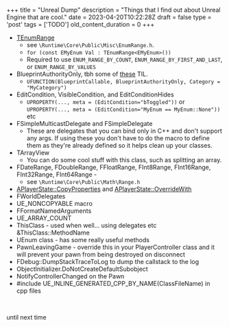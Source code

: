 
+++
title = "Unreal Dump"
description = "Things that I find out about Unreal Engine that are cool."
date = 2023-04-20T10:22:28Z
draft = false
type = 'post'
tags = ['TODO']
old_content_duration = 0
+++

<ul>
<li><a href="https://docs.unrealengine.com/5.1/en-US/API/Runtime/Core/Misc/TEnumRange/" target="_blank" rel="noopener">TEnumRange</a> <br />
<ul>
<li>see <code>\Runtime\Core\Public\Misc\EnumRange.h</code>.</li>
<li><code>for (const EMyEnum Val : TEnumRange&lt;EMyEnum&gt;())</code></li>
<li>Required to use <code>ENUM_RANGE_BY_COUNT</code>, <code>ENUM_RANGE_BY_FIRST_AND_LAST</code>, or <code>ENUM_RANGE_BY_VALUES</code></li>
</ul>
</li>
<li>BlueprintAuthorityOnly, tbh some of <a href="https://docs.unrealengine.com/5.1/en-US/ProgrammingAndScripting/GameplayArchitecture/Functions/Specifiers/" target="_blank" rel="noopener">these</a> TIL.
<ul>
<li><code>UFUNCTION(BlueprintCallable, BlueprintAuthorityOnly, Category = "MyCategory")</code></li>
</ul>
</li>
<li>EditCondition, VisibleCondition, and EditConditionHides
<ul>
<li><code>UPROPERTY(..., meta = (EditCondition="bToggled"))</code> or <code>UPROPERTY(..., meta = (EditCondition="MyEnum == MyEnum::None"))</code> etc</li>
</ul>
</li>
<li>FSimpleMulticastDelegate and FSimpleDelegate
<ul>
<li>These are delegates that you can bind only in C++ and don't support any args. If using these you don't have to do the macro to define them as they're already defined so it helps clean up your classes.</li>
</ul>
</li>
<li>TArrayView
<ul>
<li>You can do some cool stuff with this class, such as splitting an array.</li>
</ul>
</li>
<li>FDateRange, FDoubleRange, FFloatRange, FInt8Range, FInt16Range, FInt32Range, FInt64Range -
<ul>
<li>see <code>\Runtime\Core\Public\Math\Range.h</code></li>
</ul>
</li>
<li><a href="https://docs.unrealengine.com/5.1/en-US/API/Runtime/Engine/GameFramework/APlayerState/CopyProperties/" target="_blank" rel="noopener">APlayerState::CopyProperties</a> and <a href="https://docs.unrealengine.com/5.1/en-US/API/Runtime/Engine/GameFramework/APlayerState/OverrideWith/" target="_blank" rel="noopener">APlayerState::OverrideWith</a></li>
<li>FWorldDelegates&nbsp;</li>
<li>UE_NONCOPYABLE macro</li>
<li>FFormatNamedArguments</li>
<li>UE_ARRAY_COUNT</li>
<li>ThisClass - used when well... using delegates etc &amp;ThisClass::MethodName</li>
<li>UEnum class - has some really useful methods</li>
<li>PawnLeavingGame - override this in your PlayerController class and it will prevent your pawn from being destroyed on disconnect</li>
<li>FDebug::DumpStackTraceToLog to dump the callstack to the log</li>
<li>ObjectInitializer.DoNotCreateDefaultSubobject</li>
<li>NotifyControllerChanged on the Pawn</li>
<li>#include UE_INLINE_GENERATED_CPP_BY_NAME(ClassFileName) in cpp files</li>
</ul>
<p>&nbsp;</p>
<p>until next time</p>
    